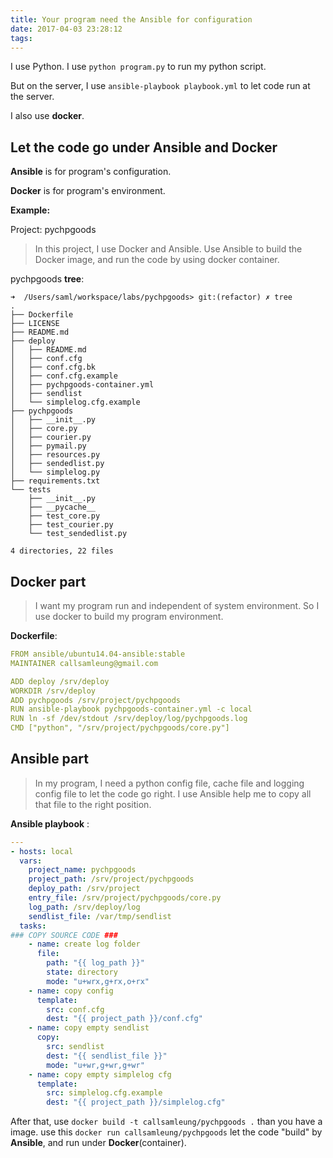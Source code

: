 ```yaml
---
title: Your program need the Ansible for configuration
date: 2017-04-03 23:28:12
tags:
---
```


I use Python. I use `python program.py` to run my python script.

But on the server, I use `ansible-playbook playbook.yml` to let code run at the server.

I also use **docker**.

<!--More-->



## Let the code go under Ansible and Docker

**Ansible** is for program's configuration.

**Docker** is for program's environment.

**Example:**

Project: pychpgoods

> In this project, I use Docker and Ansible. Use Ansible to build the Docker image, and run the code by using docker container.

pychpgoods **tree**:

```
➜  /Users/saml/workspace/labs/pychpgoods> git:(refactor) ✗ tree
.
├── Dockerfile
├── LICENSE
├── README.md
├── deploy
│   ├── README.md
│   ├── conf.cfg
│   ├── conf.cfg.bk
│   ├── conf.cfg.example
│   ├── pychpgoods-container.yml
│   ├── sendlist
│   └── simplelog.cfg.example
├── pychpgoods
│   ├── __init__.py
│   ├── core.py
│   ├── courier.py
│   ├── pymail.py
│   ├── resources.py
│   ├── sendedlist.py
│   └── simplelog.py
├── requirements.txt
└── tests
    ├── __init__.py
    ├── __pycache__
    ├── test_core.py
    ├── test_courier.py
    └── test_sendedlist.py

4 directories, 22 files
```
## Docker part

> I want my program run and independent of system environment. So I use docker to build my program environment.

 **Dockerfile**:

```yaml
FROM ansible/ubuntu14.04-ansible:stable
MAINTAINER callsamleung@gmail.com

ADD deploy /srv/deploy
WORKDIR /srv/deploy
ADD pychpgoods /srv/project/pychpgoods
RUN ansible-playbook pychpgoods-container.yml -c local
RUN ln -sf /dev/stdout /srv/deploy/log/pychpgoods.log
CMD ["python", "/srv/project/pychpgoods/core.py"]
```

## Ansible part
> In my program, I need a python config file, cache file and logging config file to let the code go right. I use Ansible help me to copy all that file to the right position.

**Ansible playbook** :

```yaml
---
- hosts: local
  vars:
    project_name: pychpgoods
    project_path: /srv/project/pychpgoods
    deploy_path: /srv/project
    entry_file: /srv/project/pychpgoods/core.py
    log_path: /srv/deploy/log
    sendlist_file: /var/tmp/sendlist
  tasks:
### COPY SOURCE CODE ###
    - name: create log folder
      file:
        path: "{{ log_path }}"
        state: directory
        mode: "u+wrx,g+rx,o+rx"
    - name: copy config
      template:
        src: conf.cfg
        dest: "{{ project_path }}/conf.cfg"
    - name: copy empty sendlist
      copy:
        src: sendlist
        dest: "{{ sendlist_file }}"
        mode: "u+wr,g+wr,g+wr"
    - name: copy empty simplelog cfg
      template:
        src: simplelog.cfg.example
        dest: "{{ project_path }}/simplelog.cfg"
```
After that, use `docker build -t callsamleung/pychpgoods .` than you have a image. use this `docker run callsamleung/pychpgoods` let the code "build" by **Ansible**, and run under **Docker**(container).
